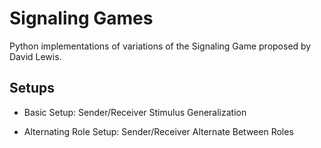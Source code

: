 # Signaling Games
Python implementations of variations of the Signaling Game proposed by David Lewis.

## Setups
* Basic Setup: Sender/Receiver Stimulus Generalization

* Alternating Role Setup: Sender/Receiver Alternate Between Roles
